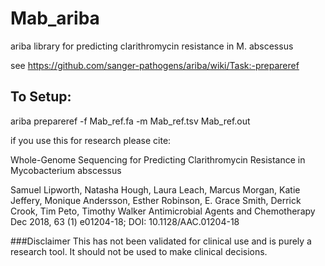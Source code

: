 # Mab_ariba
ariba library for predicting clarithromycin resistance in M. abscessus

see https://github.com/sanger-pathogens/ariba/wiki/Task:-prepareref

## To Setup:
ariba prepareref -f Mab_ref.fa -m Mab_ref.tsv Mab_ref.out

if you use this for research please cite:

Whole-Genome Sequencing for Predicting Clarithromycin Resistance in Mycobacterium abscessus

Samuel Lipworth, Natasha Hough, Laura Leach, Marcus Morgan, Katie Jeffery, Monique Andersson, Esther Robinson, E. Grace Smith, Derrick Crook, Tim Peto, Timothy Walker
Antimicrobial Agents and Chemotherapy Dec 2018, 63 (1) e01204-18; DOI: 10.1128/AAC.01204-18

###Disclaimer
This has not been validated for clinical use and is purely a research tool. It should not be used to make clinical decisions.

